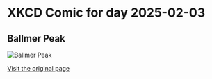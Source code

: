 
# XKCD Comic for day 2025-02-03

## Ballmer Peak

![Ballmer Peak](https://imgs.xkcd.com/comics/ballmer_peak.png "Apple uses automated schnapps IVs.")

[Visit the original page](https://xkcd.com/323/)
